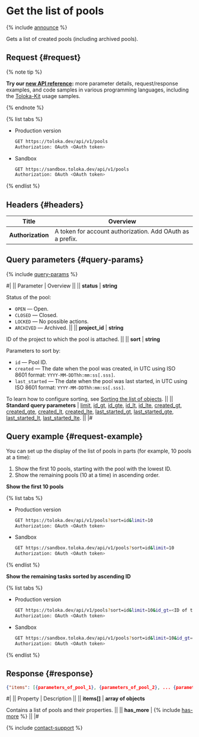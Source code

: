 # Get the list of pools

{% include [announce](../_includes/announce.md) %}

Gets a list of created pools (including archived pools).

## Request {#request}

{% note tip %}

**Try our [new API reference](https://toloka.ai/docs/api/api-reference/#get-/pools):** more parameter details, request/response examples, and code samples in various programming languages, including the [Toloka-Kit](../../toloka-kit/index.md) usage samples.

{% endnote %}

{% list tabs %}

- Production version

  ```bash
  GET https://toloka.dev/api/v1/pools
  Authorization: OAuth <OAuth token>
  ```

- Sandbox

  ```bash
  GET https://sandbox.toloka.dev/api/v1/pools
  Authorization: OAuth <OAuth token>
  ```

{% endlist %}

## Headers {#headers}

Title | Overview
----- | -----
**Authorization** | A token for account authorization. Add OAuth as a prefix.

## Query parameters {#query-params}

{% include [query-params](../_includes/query-params.md) %}

#|
|| Parameter | Overview ||
|| **status** | **string**

Status of the pool:

- `OPEN` — Open.
- `CLOSED` — Closed.
- `LOCKED` — No possible actions.
- `ARCHIVED` — Archived. ||
|| **project_id** | **string**

ID of the project to which the pool is attached. ||
|| **sort** | **string**

Parameters to sort by:

- `id` — Pool ID.
- `created` — The date when the pool was created, in UTC using ISO 8601 format: `YYYY-MM-DDThh:mm:ss[.sss]`.
- `last_started` — The date when the pool was last started, in UTC using ISO 8601 format: `YYYY-MM-DDThh:mm:ss[.sss]`.

To learn how to configure sorting, see [Sorting the list of objects](sorting.md). ||
|| **Standard query parameters** | [limit](standard-query-parameters.md#limit), [id_gt](standard-query-parameters.md#id_gt), [id_gte](standard-query-parameters.md#id_gte), [id_lt](standard-query-parameters.md#id_lt), [id_lte](standard-query-parameters.md#id_lte), [created_gt](standard-query-parameters.md#created_gt), [created_gte](standard-query-parameters.md#created_gte), [created_lt](standard-query-parameters.md#created_lt), [created_lte](standard-query-parameters.md#created_lte), [last_started_gt](standard-query-parameters.md#last_started_gt), [last_started_gte](standard-query-parameters.md#last_started_gte), [last_started_lt](standard-query-parameters.md#last_started_lt), [last_started_lte](standard-query-parameters.md#last_started_lte). ||
|#

## Query example {#request-example}

You can set up the display of the list of pools in parts (for example, 10 pools at a time):

1. Show the first 10 pools, starting with the pool with the lowest ID.
1. Show the remaining pools (10 at a time) in ascending order.

**Show the first 10 pools**

{% list tabs %}

- Production version

  ```bash
  GET https://toloka.dev/api/v1/pools?sort=id&limit=10
  Authorization: OAuth <OAuth token>
  ```

- Sandbox

  ```bash
  GET https://sandbox.toloka.dev/api/v1/pools?sort=id&limit=10
  Authorization: OAuth <OAuth token>
  ```

{% endlist %}

**Show the remaining tasks sorted by ascending ID**

{% list tabs %}

- Production version

  ```bash
  GET https://toloka.dev/api/v1/pools?sort=id&limit=10&id_gt=<ID of the last pool from the previous response>
  Authorization: OAuth <OAuth token>
  ```

- Sandbox

  ```bash
  GET https://sandbox.toloka.dev/api/v1/pools?sort=id&limit=10&id_gt=<ID of the last pool from the previous response>
  Authorization: OAuth <OAuth token>
  ```

{% endlist %}

## Response {#response}

```json
{"items": [{parameters_of_pool_1}, {parameters_of_pool_2}, ... {parameters_of_pool__n_}], "has_more": false}
```

#|
|| Property | Description ||
|| **items[]** | **array of objects**

Contains a list of pools and their properties. ||
|| **has_more** | {% include [has-more](../_includes/has-more.md) %} ||
|#

{% include [contact-support](../../guide/_includes/contact-support.md) %}
